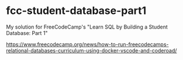 # fcc-student-database-part1
My solution for FreeCodeCamp's "Learn SQL by Building a Student Database: Part 1"

https://www.freecodecamp.org/news/how-to-run-freecodecamps-relational-databases-curriculum-using-docker-vscode-and-coderoad/